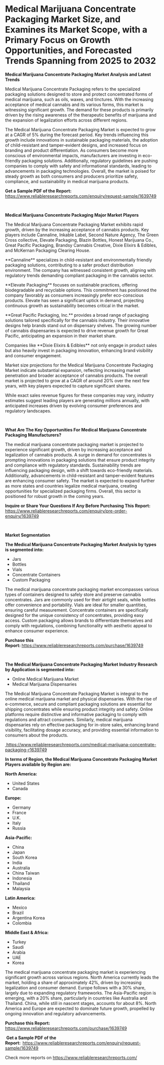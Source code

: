 <p><h1>Medical Marijuana Concentrate Packaging Market Size, and Examines its Market Scope, with a Primary Focus on Growth Opportunities, and Forecasted Trends Spanning from 2025 to 2032</h1></p><p><strong>Medical Marijuana Concentrate Packaging Market Analysis and Latest Trends</strong></p>
<p><p>Medical Marijuana Concentrate Packaging refers to the specialized packaging solutions designed to store and protect concentrated forms of medical marijuana, such as oils, waxes, and tinctures. With the increasing acceptance of medical cannabis and its various forms, this market is witnessing significant growth. The demand for these products is primarily driven by the rising awareness of the therapeutic benefits of marijuana and the expansion of legalization efforts across different regions.</p><p>The Medical Marijuana Concentrate Packaging Market is expected to grow at a CAGR of 5% during the forecast period. Key trends influencing this growth include innovations in sustainable packaging materials, the adoption of child-resistant and tamper-evident designs, and increased focus on branding and product differentiation. As consumers become more conscious of environmental impacts, manufacturers are investing in eco-friendly packaging solutions. Additionally, regulatory guidelines are pushing companies to comply with safety and informational standards, leading to advancements in packaging technologies. Overall, the market is poised for steady growth as both consumers and producers prioritize safety, compliance, and sustainability in medical marijuana products.</p></p>
<p><strong>Get a Sample PDF of the Report:&nbsp;</strong> <a href="https://www.reliableresearchreports.com/enquiry/request-sample/1639749?utm_campaign=2098&utm_medium=2&utm_source=Github&utm_content=ia&utm_term=03032025&utm_id=medical-marijuana-concentrate-packaging">https://www.reliableresearchreports.com/enquiry/request-sample/1639749</a></p>
<p>&nbsp;</p>
<p><strong>Medical Marijuana Concentrate Packaging Major Market Players</strong></p>
<p><p>The Medical Marijuana Concentrate Packaging Market exhibits rapid growth, driven by the increasing acceptance of cannabis products. Key players include Cannaline, Inkable Label, Second Nature Agency, The Green Cross collective, Elevate Packaging, Blazin Bottles, Honest Marijuana Co., Great Pacific Packaging, Brandsy Cannabis Creative, Dixie Elixirs & Edibles, and McKernan Packaging Clearing House. </p><p>**Cannaline** specializes in child-resistant and environmentally friendly packaging solutions, contributing to a safer product distribution environment. The company has witnessed consistent growth, aligning with regulatory trends demanding compliant packaging in the cannabis sector.</p><p>**Elevate Packaging** focuses on sustainable practices, offering biodegradable and recyclable options. This commitment has positioned the company favorably as consumers increasingly prefer eco-conscious products. Elevate has seen a significant uptick in demand, projecting continuous growth as sustainability becomes critical in the market.</p><p>**Great Pacific Packaging, Inc.** provides a broad range of packaging solutions tailored specifically for the cannabis industry. Their innovative designs help brands stand out on dispensary shelves. The growing number of cannabis dispensaries is expected to drive revenue growth for Great Pacific, anticipating an expansion in their market share.</p><p>Companies like **Dixie Elixirs & Edibles** not only engage in product sales but also heavily invest in packaging innovation, enhancing brand visibility and consumer engagement. </p><p>Market size projections for the Medical Marijuana Concentrate Packaging Market indicate substantial expansion, reflecting increasing market penetration and broader acceptance of cannabis products. The overall market is projected to grow at a CAGR of around 20% over the next few years, with key players expected to capture significant shares.</p><p>While exact sales revenue figures for these companies may vary, industry estimates suggest leading players are generating millions annually, with anticipated increases driven by evolving consumer preferences and regulatory landscapes.</p></p>
<p>&nbsp;</p>
<p><strong>What Are The Key Opportunities For Medical Marijuana Concentrate Packaging Manufacturers?</strong></p>
<p><p>The medical marijuana concentrate packaging market is projected to experience significant growth, driven by increasing acceptance and legalization of cannabis products. A surge in demand for concentrates is prompting innovations in packaging solutions that ensure product integrity and compliance with regulatory standards. Sustainability trends are influencing packaging design, with a shift towards eco-friendly materials. Additionally, advancements in child-resistant and tamper-evident features are enhancing consumer safety. The market is expected to expand further as more states and countries legalize medical marijuana, creating opportunities for specialized packaging firms. Overall, this sector is positioned for robust growth in the coming years.</p></p>
<p><strong>Inquire or Share Your Questions If Any Before Purchasing This Report:</strong> <a href="https://www.reliableresearchreports.com/enquiry/pre-order-enquiry/1639749?utm_campaign=2098&utm_medium=2&utm_source=Github&utm_content=ia&utm_term=03032025&utm_id=medical-marijuana-concentrate-packaging">https://www.reliableresearchreports.com/enquiry/pre-order-enquiry/1639749</a></p>
<p>&nbsp;</p>
<p><strong>Market Segmentation</strong></p>
<p><strong>The Medical Marijuana Concentrate Packaging Market Analysis by types is segmented into:</strong></p>
<p><ul><li>Jars</li><li>Bottles</li><li>Vials</li><li>Concentrate Containers</li><li>Custom Packaging</li></ul></p>
<p><p>The medical marijuana concentrate packaging market encompasses various types of containers designed to safely store and preserve cannabis concentrates. Jars are commonly used for their airtight seals, while bottles offer convenience and portability. Vials are ideal for smaller quantities, ensuring careful measurement. Concentrate containers are specifically designed for the unique consistency of concentrates, providing easy access. Custom packaging allows brands to differentiate themselves and comply with regulations, combining functionality with aesthetic appeal to enhance consumer experience.</p></p>
<p><strong>Purchase this Report:&nbsp;</strong><a href="https://www.reliableresearchreports.com/purchase/1639749?utm_campaign=2098&utm_medium=2&utm_source=Github&utm_content=ia&utm_term=03032025&utm_id=medical-marijuana-concentrate-packaging">https://www.reliableresearchreports.com/purchase/1639749</a></p>
<p>&nbsp;</p>
<p><strong>The Medical Marijuana Concentrate Packaging Market Industry Research by Application is segmented into:</strong></p>
<p><ul><li>Online Medical Marijuana Market</li><li>Medical Marijuana Dispensaries</li></ul></p>
<p><p>The Medical Marijuana Concentrate Packaging Market is integral to the online medical marijuana market and physical dispensaries. With the rise of e-commerce, secure and compliant packaging solutions are essential for shipping concentrates while ensuring product integrity and safety. Online platforms require distinctive and informative packaging to comply with regulations and attract consumers. Similarly, medical marijuana dispensaries rely on effective packaging for in-store sales, enhancing brand visibility, facilitating dosage accuracy, and providing essential information to consumers about the products.</p></p>
<p><a href="https://www.reliableresearchreports.com/medical-marijuana-concentrate-packaging-r1639749?utm_campaign=2098&utm_medium=2&utm_source=Github&utm_content=ia&utm_term=03032025&utm_id=medical-marijuana-concentrate-packaging">&nbsp;https://www.reliableresearchreports.com/medical-marijuana-concentrate-packaging-r1639749</a></p>
<p><strong>In terms of Region, the Medical Marijuana Concentrate Packaging Market Players available by Region are:</strong></p>
<p>
    <p> <strong> North America: </strong>
        <ul>
            <li>United States</li>
            <li>Canada</li>
        </ul>
        </p> 
    <p> <strong> Europe: </strong>
        <ul>
            <li>Germany</li>
            <li>France</li>
            <li>U.K.</li>
            <li>Italy</li>
            <li>Russia</li>
        </ul>
        </p> 
    <p> <strong> Asia-Pacific: </strong>
        <ul>
            <li>China</li>
            <li>Japan</li>
            <li>South Korea</li>
            <li>India</li>
            <li>Australia</li>
            <li>China Taiwan</li>
            <li>Indonesia</li>
            <li>Thailand</li>
            <li>Malaysia</li>
        </ul>
        </p> 
    <p> <strong> Latin America: </strong>
        <ul>
            <li>Mexico</li>
            <li>Brazil</li>
            <li>Argentina Korea</li>
            <li>Colombia</li>
        </ul>
        </p> 
    <p> <strong> Middle East & Africa: </strong>
        <ul>
            <li>Turkey</li>
            <li>Saudi</li>
            <li>Arabia</li>
            <li>UAE</li>
            <li>Korea</li>
        </ul>
    </p>
    </p>
<p><p>The medical marijuana concentrate packaging market is experiencing significant growth across various regions. North America currently leads the market, holding a share of approximately 42%, driven by increasing legalization and consumer demand. Europe follows with a 30% share, largely due to expanding regulatory frameworks. The Asia-Pacific region is emerging, with a 20% share, particularly in countries like Australia and Thailand. China, while still in nascent stages, accounts for about 8%. North America and Europe are expected to dominate future growth, propelled by ongoing innovation and regulatory advancements.</p></p>
<p><strong>Purchase this Report: </strong><a href="https://www.reliableresearchreports.com/purchase/1639749?utm_campaign=2098&utm_medium=2&utm_source=Github&utm_content=ia&utm_term=03032025&utm_id=medical-marijuana-concentrate-packaging">https://www.reliableresearchreports.com/purchase/1639749</a></p>
<p>&nbsp;<strong>Get a Sample PDF of the Report:&nbsp;&nbsp;</strong><a href="https://www.reliableresearchreports.com/enquiry/request-sample/1639749?utm_campaign=2098&utm_medium=2&utm_source=Github&utm_content=ia&utm_term=03032025&utm_id=medical-marijuana-concentrate-packaging">https://www.reliableresearchreports.com/enquiry/request-sample/1639749</a></p>
<p><strong></strong></p>
<p>Check more reports on <a href="https://www.reliableresearchreports.com/?utm_campaign=2098&utm_medium=2&utm_source=Github&utm_content=ia&utm_term=03032025&utm_id=medical-marijuana-concentrate-packaging">https://www.reliableresearchreports.com/</a></p>